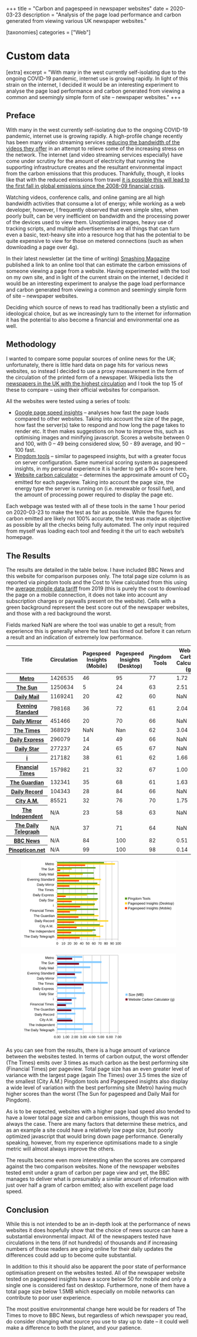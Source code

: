 +++
title = "Carbon and pagespeed in newspaper websites"
date = 2020-03-23
description = "Analysis of the page load performance and carbon generated from viewing various UK newspaper websites."

[taxonomies]
categories = ["Web"]

# Custom data
[extra]
excerpt = "With many in the west currently self-isolating due to the ongoing COVID-19 pandemic, internet use is growing rapidly. In light of this strain on the internet, I decided it would be an interesting experiment to analyse the page load performance and carbon generated from viewing a common and seemingly simple form of site – newspaper websites."
+++
<div class="text-block">

## Preface
With many in the west currently self-isolating due to the ongoing COVID-19 pandemic, internet use is growing rapidly. A high-profile change recently has been many video streaming services [reducing the bandwidth of the videos they offer](https://www.theguardian.com/media/2020/mar/19/netflix-to-slow-europe-transmissions-to-avoid-broadband-overload) in an attempt to relieve some of the increasing stress on the network. The internet (and video streaming services especially) have come under scrutiny for the amount of electricity that running the supporting infrastructure creates and the resultant environmental impact from the carbon emissions that this produces. Thankfully, though, it looks like that with the reduced emissions from travel <a href="https://www.theguardian.com/world/2020/mar/10/coronavirus-could-cause-fall-in-global-co2-emissions">it is possible this will lead to the first fall in global emissions since the 2008-09 financial crisis</a>.

Watching videos, conference calls, and online gaming are all high bandwidth activities that consume a lot of energy; while working as a web developer, however, I frequently observed that even simple sites, when poorly built, can be very inefficient on bandwidth and the processing power of the devices used to view them. Unoptimised images, heavy use of tracking scripts, and multiple advertisements are all things that can turn even a basic, text-heavy site into a resource hog that has the potential to be quite expensive to view for those on metered connections (such as when downloading a page over 4g).

In their latest newsletter (at the time of writing) [Smashing Magazine](https://www.smashingmagazine.com/) published a link to an online tool that can estimate the carbon emissions of someone viewing a page from a website. Having experimented with the tool on my own site, and in light of the current strain on the internet, I decided it would be an interesting experiment to analyse the page load performance and carbon generated from viewing a common and seemingly simple form of site – newspaper websites. 

Deciding which source of news to read has traditionally been a stylistic and ideological choice, but as we increasingly turn to the internet for information it has the potential to also become a financial and environmental one as well.

## Methodology
I wanted to compare some popular sources of online news for the UK; unfortunately, there is little hard data on page hits for various news websites, so instead I decided to use a proxy measurement in the form of the circulation of the printed form of a newspaper. Wikipedia lists the [newspapers in the UK with the highest circulation](https://en.wikipedia.org/wiki/List_of_newspapers_in_the_United_Kingdom_by_circulation) and I took the top 15 of these to compare – using their official websites for comparison.

All the websites were tested using a series of tools:
- [Google page speed insights](https://developers.google.com/speed/pagespeed/insights/) – analyses how fast the page loads compared to other websites. Taking into account the size of the page, how fast the server(s) take to respond and how long the page takes to render etc. It then makes suggestions on how to improve this, such as optimising images and minifying javascript. Scores a website between 0 and 100, with 0 – 49 being considered slow, 50 - 89 average, and 90 – 100 fast.
- [Pingdom tools](https://tools.pingdom.com/) – similar to pagespeed insights, but with a greater focus on server configuration. Same numerical scoring system as pagespeed insights, in my personal experience it is harder to get a 90+ score here.
- [Website carbon calculator](https://www.websitecarbon.com/) – determines the approximate amount of CO<sub>2</sub> emitted for each pageview. Taking into account the page size, the energy type the server is running on (i.e. renewable or fossil fuel), and the amount of processing power required to display the page etc.

Each webpage was tested with all of these tools in the same 1 hour period on 2020-03-23 to make the test as fair as possible. While the figures for carbon emitted are likely not 100% accurate, the test was made as objective as possible by all the checks being fully automated. The only input required from myself was loading each tool and feeding it the url to each website’s homepage.

## The Results
The results are detailed in the table below. I have included BBC News and this website for comparison purposes only. The total page size column is as reported via pingdom tools and the Cost to View calculated from this using the [average mobile data tariff](https://www.cable.co.uk/mobiles/worldwide-data-pricing/) from 2019 (this is purely the cost to download the page on a mobile connection, it does not take into account any subscription charges or paywalls present on the website). Cells with a green background represent the best score out of the newspaper websites, and those with a red background the worst.

Fields marked NaN are where the tool was unable to get a result; from experience this is generally where the test has timed out before it can return a result and an indication of extremely low performance.

<div class="table-wrapper">
    <table>
        <thead>
            <tr>
                <th scope="col">Title</th>
                <th scope="col">Circulation</th>
                <th scope="col">Pagespeed Insights (Mobile)</th>
                <th scope="col">Pagespeed Insights (Desktop)</th>
                <th scope="col">Pingdom Tools</th>
                <th scope="col">Website Carbon Calculator (g)</th>
                <th scope="col">Size (MB)</th>
                <th scope="col">Cost to View ($)</th>
            </tr>
        </thead>
        <tbody>
            <tr>
                <th scope="row"><a href="https://www.metro.news/">Metro</a></th>
                <td>1426535</td>
                <td class="good">46</td>
                <td class="good">95</td>
                <td class="good">77</td>
                <td>1.72</td>
                <td>2.90</td>
                <td>$0.0193</td>
            </tr>
            <tr>
                <th scope="row"><a href="https://www.thesun.co.uk/">The Sun</a></th>
                <td>1250634</td>
                <td class="bad">5</td>
                <td class="bad">24</td>
                <td>63</td>
                <td>2.51</td>
                <td>5.10</td>
                <td>$0.0340</td>
            </tr>
            <tr>
                <th scope="row"><a href="http://dailymail.co.uk/">Daily Mail</a></th>
                <td>1169241</td>
                <td>20</td>
                <td>42</td>
                <td class="bad">60</td>
                <td>NaN</td>
                <td>3.80</td>
                <td>$0.0253</td>
            </tr>
            <tr>
                <th scope="row"><a href="https://www.standard.co.uk/">Evening Standard</a></th>
                <td>798168</td>
                <td>36</td>
                <td>72</td>
                <td>61</td>
                <td>2.04</td>
                <td>2.80</td>
                <td>$0.0186</td>
            </tr>
            <tr>
                <th scope="row"><a href="http://mirror.co.uk/">Daily Mirror</a></th>
                <td>451466</td>
                <td>20</td>
                <td>70</td>
                <td>66</td>
                <td>NaN</td>
                <td>2.20</td>
                <td>$0.0147</td>
            </tr>
            <tr>
                <th scope="row"><a href="https://www.thetimes.co.uk/">The Times</a></th>
                <td>368929</td>
                <td>NaN</td>
                <td>Nan</td>
                <td>62</td>
                <td class="bad">3.04</td>
                <td class="bad">5.80</td>
                <td class="bad">$0.0386</td>
            </tr>
            <tr>
                <th scope="row"><a href="http://www.express.co.uk/">Daily Express</a></th>
                <td>296079</td>
                <td>14</td>
                <td>49</td>
                <td>66</td>
                <td>NaN</td>
                <td>2.80</td>
                <td>$0.0186</td>
            </tr>
            <tr>
                <th scope="row"><a href="http://www.dailystar.co.uk/">Daily Star</a></th>
                <td>277237</td>
                <td>24</td>
                <td>65</td>
                <td>67</td>
                <td>NaN</td>
                <td>3.20</td>
                <td>$0.0213</td>
            </tr>
            <tr>
                <th scope="row"><a href="http://inews.co.uk/">i</a></th>
                <td>217182</td>
                <td>38</td>
                <td>61</td>
                <td>62</td>
                <td>1.66</td>
                <td>2.20</td>
                <td>$0.0147</td>
            </tr>
            <tr>
                <th scope="row"><a href="https://www.ft.com/">Financial Times</a></th>
                <td>157982</td>
                <td>21</td>
                <td>32</td>
                <td>67</td>
                <td class="good">1.00</td>
                <td>1.70</td>
                <td>$0.0113</td>
            </tr>
            <tr>
                <th scope="row"><a href="https://theguardian.com/">The Guardian</a></th>
                <td>132341</td>
                <td>35</td>
                <td>68</td>
                <td>61</td>
                <td>1.63</td>
                <td>3.30</td>
                <td>$0.0220</td>
            </tr>
            <tr>
                <th scope="row"><a href="http://www.dailyrecord.co.uk/">Daily Record</a></th>
                <td>104343</td>
                <td>28</td>
                <td>84</td>
                <td>66</td>
                <td>NaN</td>
                <td>2.10</td>
                <td>$0.0140</td>
            </tr>
            <tr>
                <th scope="row"><a href="http://www.cityam.com/">City A.M.</a></th>
                <td>85521</td>
                <td>32</td>
                <td>76</td>
                <td>70</td>
                <td>1.75</td>
                <td class="good">1.60</td>
                <td class="good">$0.0107</td>
            </tr>
            <tr>
                <th scope="row"><a href="https://www.independent.co.uk/">The Independent</a></th>
                <td>N/A</td>
                <td>23</td>
                <td>58</td>
                <td>63</td>
                <td>NaN</td>
                <td>4.10</td>
                <td>$0.0273</td>
            </tr>
            <tr>
                <th scope="row"><a href="https://www.telegraph.co.uk/">The Daily Telegraph</a></th>
                <td>N/A</td>
                <td>37</td>
                <td>71</td>
                <td>64</td>
                <td>NaN</td>
                <td>2.90</td>
                <td>$0.0193</td>
            </tr>
            <tr>
                <th scope="row"><a href="https://www.bbc.com/news">BBC News</a></th>
                <td>N/A</td>
                <td>84</td>
                <td>100</td>
                <td>82</td>
                <td>0.51</td>
                <td>2.20</td>
                <td>$0.0147</td>
            </tr>
            <tr>
                <th scope="row"><a href="https://pinopticon.net/">Pinopticon.net</a></th>
                <td>N/A</td>
                <td>99</td>
                <td>100</td>
                <td>98</td>
                <td>0.14</td>
                <td>0.17</td>
                <td>$0.0011</td>
            </tr>
        </tbody>
    </table>
</div>
<figure>
    <img src="News_Carbon_01.svg" alt="Visual representation of data from the table" />
</figure>
<figure>
    <img src="News_Carbon_02.svg" alt="Visual representation of data from the table" />
</figure>

As you can see from the results, there is a huge amount of variance between the websites tested. In terms of carbon output, the worst offender (The Times) emits over 3 times as much carbon as the best performing site (Financial Times) per pageview. Total page size has an even greater level of variance with the largest page (again The Times) over 3.5 times the size of the smallest (City A.M.) Pingdom tools and Pagespeed insights also display a wide level of variation with the best performing site (Metro) having much higher scores than the worst (The Sun for pagespeed and Daily Mail for Pingdom).

As is to be expected, websites with a higher page load speed also tended to have a lower total page size and carbon emissions, though this was not always the case. There are many factors that determine these metrics, and as an example a site could have a relatively low page size, but poorly optimized javascript that would bring down page performance. Generally speaking, however, from my experience optimisations made to a single metric will almost always improve the others.

The results become even more interesting when the scores are compared against the two comparison websites. None of the newspaper websites tested emit under a gram of carbon per page view and yet, the BBC manages to deliver what is presumably a similar amount of information with just over half a gram of carbon emitted; also with excellent page load speed.

## Conclusion
While this is not intended to be an in-depth look at the performance of news websites it does hopefully show that the choice of news source can have a substantial environmental impact. All of the newspapers tested have circulations in the tens (if not hundreds) of thousands and if increasing numbers of those readers are going online for their daily updates the differences could add up to become quite substantial.

In addition to this it should also be apparent the poor state of performance optimisation present on the websites tested. All of the newspaper website tested on pagespeed insights have a score below 50 for mobile and only a single one is considered fast on desktop. Furthermore, none of them have a total page size below 1.5MB which especially on mobile networks can contribute to poor user experience.

The most positive environmental change here would be for readers of The Times to move to BBC News, but regardless of which newspaper you read, do consider changing what source you use to stay up to date – it could well make a difference to both the planet, and your patience.

</div>